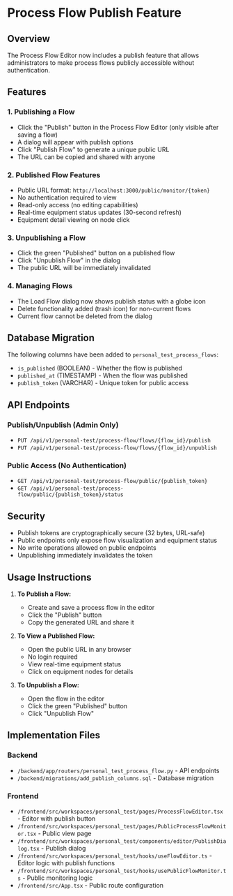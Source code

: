 # Process Flow Publish Feature

## Overview
The Process Flow Editor now includes a publish feature that allows administrators to make process flows publicly accessible without authentication.

## Features

### 1. Publishing a Flow
- Click the "Publish" button in the Process Flow Editor (only visible after saving a flow)
- A dialog will appear with publish options
- Click "Publish Flow" to generate a unique public URL
- The URL can be copied and shared with anyone

### 2. Published Flow Features
- Public URL format: `http://localhost:3000/public/monitor/{token}`
- No authentication required to view
- Read-only access (no editing capabilities)
- Real-time equipment status updates (30-second refresh)
- Equipment detail viewing on node click

### 3. Unpublishing a Flow
- Click the green "Published" button on a published flow
- Click "Unpublish Flow" in the dialog
- The public URL will be immediately invalidated

### 4. Managing Flows
- The Load Flow dialog now shows publish status with a globe icon
- Delete functionality added (trash icon) for non-current flows
- Current flow cannot be deleted from the dialog

## Database Migration
The following columns have been added to `personal_test_process_flows`:
- `is_published` (BOOLEAN) - Whether the flow is published
- `published_at` (TIMESTAMP) - When the flow was published
- `publish_token` (VARCHAR) - Unique token for public access

## API Endpoints

### Publish/Unpublish (Admin Only)
- `PUT /api/v1/personal-test/process-flow/flows/{flow_id}/publish`
- `PUT /api/v1/personal-test/process-flow/flows/{flow_id}/unpublish`

### Public Access (No Authentication)
- `GET /api/v1/personal-test/process-flow/public/{publish_token}`
- `GET /api/v1/personal-test/process-flow/public/{publish_token}/status`

## Security
- Publish tokens are cryptographically secure (32 bytes, URL-safe)
- Public endpoints only expose flow visualization and equipment status
- No write operations allowed on public endpoints
- Unpublishing immediately invalidates the token

## Usage Instructions

1. **To Publish a Flow:**
   - Create and save a process flow in the editor
   - Click the "Publish" button
   - Copy the generated URL and share it

2. **To View a Published Flow:**
   - Open the public URL in any browser
   - No login required
   - View real-time equipment status
   - Click on equipment nodes for details

3. **To Unpublish a Flow:**
   - Open the flow in the editor
   - Click the green "Published" button
   - Click "Unpublish Flow"

## Implementation Files

### Backend
- `/backend/app/routers/personal_test_process_flow.py` - API endpoints
- `/backend/migrations/add_publish_columns.sql` - Database migration

### Frontend
- `/frontend/src/workspaces/personal_test/pages/ProcessFlowEditor.tsx` - Editor with publish button
- `/frontend/src/workspaces/personal_test/pages/PublicProcessFlowMonitor.tsx` - Public view page
- `/frontend/src/workspaces/personal_test/components/editor/PublishDialog.tsx` - Publish dialog
- `/frontend/src/workspaces/personal_test/hooks/useFlowEditor.ts` - Editor logic with publish functions
- `/frontend/src/workspaces/personal_test/hooks/usePublicFlowMonitor.ts` - Public monitoring logic
- `/frontend/src/App.tsx` - Public route configuration